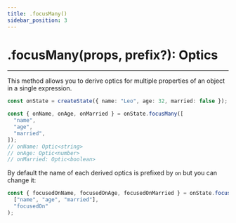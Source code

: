 ```yaml
---
title: .focusMany()
sidebar_position: 3
---
```


# .focusMany(props, prefix?): Optics

---

This method allows you to derive optics for multiple properties of an object in a single expression.

```ts
const onState = createState({ name: "Leo", age: 32, married: false });

const { onName, onAge, onMarried } = onState.focusMany([
  "name",
  "age",
  "married",
]);
// onName: Optic<string>
// onAge: Optic<number>
// onMarried: Optic<boolean>
```

By default the name of each derived optics is prefixed by `on` but you can change it:

```ts
const { focusedOnName, focusedOnAge, focusedOnMarried } = onState.focusMany(
  ["name", "age", "married"],
  "focusedOn"
);
```
